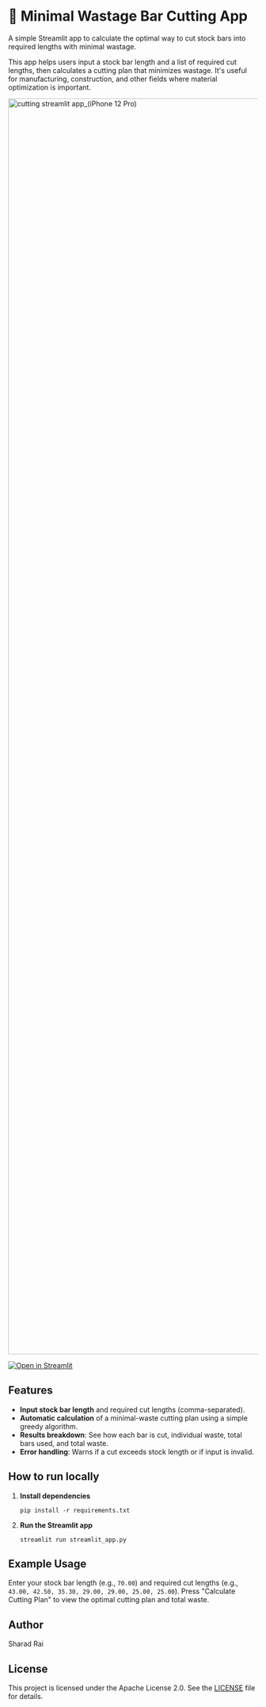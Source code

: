 # 🔪 Minimal Wastage Bar Cutting App

A simple Streamlit app to calculate the optimal way to cut stock bars into required lengths with minimal wastage.

This app helps users input a stock bar length and a list of required cut lengths, then calculates a cutting plan that minimizes wastage. It's useful for manufacturing, construction, and other fields where material optimization is important.

<img width="1170" height="2532" alt="cutting streamlit app_(iPhone 12 Pro)" src="https://github.com/user-attachments/assets/53d6022f-484d-4e22-8897-32d382916114" />


[![Open in Streamlit](https://static.streamlit.io/badges/streamlit_badge_black_white.svg)](https://cutting.streamlit.app/)

## Features

- **Input stock bar length** and required cut lengths (comma-separated).
- **Automatic calculation** of a minimal-waste cutting plan using a simple greedy algorithm.
- **Results breakdown**: See how each bar is cut, individual waste, total bars used, and total waste.
- **Error handling**: Warns if a cut exceeds stock length or if input is invalid.

## How to run locally

1. **Install dependencies**

   ```
   pip install -r requirements.txt
   ```

2. **Run the Streamlit app**

   ```
   streamlit run streamlit_app.py
   ```

## Example Usage

Enter your stock bar length (e.g., `70.00`) and required cut lengths (e.g., `43.00, 42.50, 35.30, 29.00, 29.00, 25.00, 25.00`). Press "Calculate Cutting Plan" to view the optimal cutting plan and total waste.

## Author

Sharad Rai

## License

This project is licensed under the Apache License 2.0. See the [LICENSE](LICENSE) file for details.
